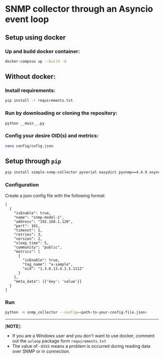 # SNMP collector through an Asyncio event loop

## Setup using docker

### Up and build docker container:
```bash
docker-compose up --build -d
```

## Without docker:

### Install requirements: 

```bash
pip install -r requirements.txt
```

### Run by downloading or cloning the repository:

```bash
python __main__.py
```

### Config your desire OID(s) and metrics: 

```bash
nano config/cofig.json
```

## Setup through `pip`

```bash
pip install simple-snmp-collector pyserial easydict pysnmp==4.4.9 async-timeout uvloop
```
### Configuration

Create a json config file with the following format:

```
[
  {
    "isEnable": true,
    "name": "snmp-model-1",
    "address": "192.168.1.120",
    "port": 161,
    "timeout": 1,
    "retries": 3,
    "version": 2,
    "sleep_time": 5,
    "community": "public",
    "metrics": [
      {
        "isEnable": true,
        "tag_name": "a-sample",
        "oid": "1.3.6.13.4.1.3.1112"
      }
    ],
    "meta_data": [{'key': 'value'}]
  }
]
``` 

### Run

```bash
python -m snmp_collector --config=<path-to-your-config-file.json>
```

---
[**NOTE**]:

 - If you are a Windows user and you don't want to use docker, comment out the `uvloop` package form `requirements.txt`
 - The value of `-8555` means a problem is occurred during reading data over SNMP or in connection.
